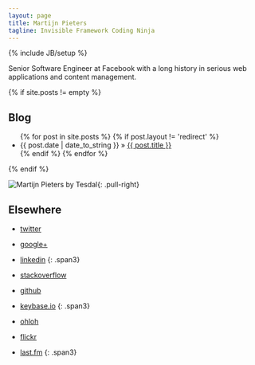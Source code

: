 ```yaml
---
layout: page
title: Martijn Pieters
tagline: Invisible Framework Coding Ninja
---
```

{% include JB/setup %}

Senior Software Engineer at Facebook with a long history in serious web applications and content management.

{% if site.posts != empty %}
## Blog

<ul class="posts">
  {% for post in site.posts %}
  {% if post.layout != 'redirect' %}
    <li><span>{{ post.date | date_to_string }}</span> &raquo; <a href="{{ BASE_PATH }}{{ post.url }}">{{ post.title }}</a></li>
  {% endif %}
  {% endfor %}
</ul>
{% endif %}

![Martijn Pieters by Tesdal](https://farm2.staticflickr.com/1288/1275693477_a6a44b743e_q.jpg){: .pull-right}

## Elsewhere

 * [twitter](http://twitter.com/zopatista)
 * [google+](https://plus.google.com/102702654953333047001)
 * [linkedin](http://www.linkedin.com/in/zopatista)
 {: .span3}

 * [stackoverflow](http://stackoverflow.com/users/100297/martijn-pieters)
 * [github](https://github.com/mjpieters)
 * [keybase.io](https://keybase.io/zopatista)
 {: .span3}

 * [ohloh](https://www.ohloh.net/accounts/mjpieters)
 * [flickr](http://www.flickr.com/people/51101465@N00/)
 * [last.fm](http://www.last.fm/user/mjpieters)
 {: .span3}

<script type="text/javascript" src="http://se-flair.appspot.com/35417.js"></script>

